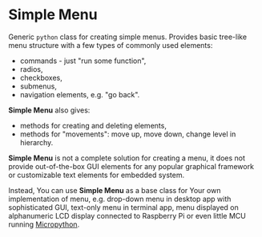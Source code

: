 # Simple Menu

Generic `python` class for creating simple menus. Provides basic tree-like menu structure with a few types of commonly used elements:
- commands - just "run some function",
- radios,
- checkboxes,
- submenus,
- navigation elements, e.g. "go back".

**Simple Menu** also gives:
- methods for creating and deleting elements,
- methods for "movements": move up, move down, change level in hierarchy.

**Simple Menu** is not a complete solution for creating a menu, it does not provide out-of-the-box GUI elements for any popular graphical framework or customizable text elements for embedded system.

Instead, You can use **Simple Menu** as a base class for Your own implementation of menu, e.g. drop-down menu in desktop app with sophisticated GUI, text-only menu in terminal app, menu displayed on alphanumeric LCD display connected to Raspberry Pi or even little MCU running [Micropython](https://micropython.org/).